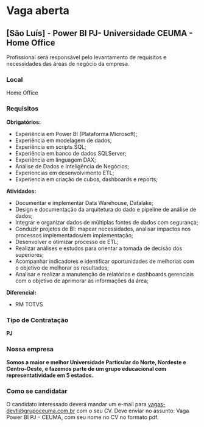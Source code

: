 # Vaga aberta

## [São Luís] - Power BI PJ- Universidade CEUMA - Home Office

Profissional será responsável pelo levantamento de requisitos e necessidades das áreas de negócio da empresa.

### Local

Home Office

### Requisitos

**Obrigatórios:**

- Experiência em Power BI (Plataforma Microsoft);
- Experiência em modelagem de dados;
- Experiência em scripts SQL;
- Experiência em banco de dados SQLServer;
- Experiência em linguagem DAX;
- Análise de Dados e Inteligência de Negócios;
- Experiencias em desenvolvimento ETL;
- Experiencia em criação de cubos, dashboards e reports;

**Atividades:**

- Documentar e implementar Data Warehouse, Datalake;
- Design e documentação da arquitetura do dado e pipeline de análise de dados;
- Integrar e organizar dados de múltiplas fontes de dados com segurança;
- Conduzir projetos de BI: mapear necessidades, analisar impactos nos processos implementados/em implementação;
- Desenvolver e otimizar processo de ETL;
- Realizar análises e estudos para orientar a tomada de decisão dos superiores;
- Acompanhar indicadores e identificar oportunidades de melhorias com o objetivo de melhorar os resultados;
- Analisar e realizar a manutenção de relatórios e dashboards gerenciais com o objetivo de aprimorar as informações da área;

**Diferencial:**

- RM TOTVS

### Tipo de Contratação

**PJ**

### Nossa empresa

**Somos a maior e melhor Universidade Particular do Norte, Nordeste e Centro-Oeste, e fazemos parte de um grupo educacional com representatividade em 5 estados.**

### Como se candidatar

O candidato interessado deverá mandar um e-mail para vagas-devti@grupoceuma.com.br com o seu CV. Deve enviar no assunto: Vaga Power BI PJ – CEUMA, com seu nome no CV no formato pdf.
